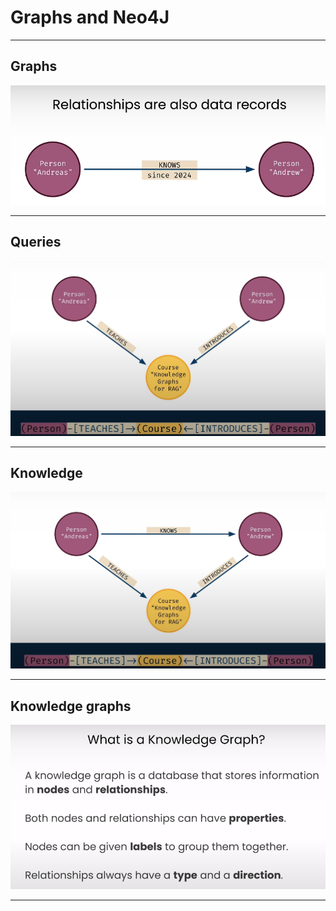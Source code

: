 # Graphs and Neo4J

--- 

## Graphs
![](../images/13-graph.png)

---

## Queries
![](../images/14-graph.png)

---

## Knowledge
![](../images/15-graph.png)

---

## Knowledge graphs
![](../images/16-graph.png)

---
